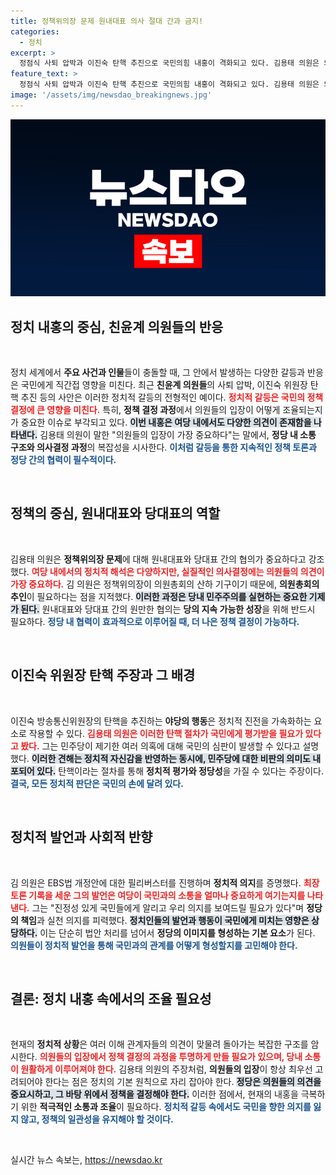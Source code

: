 ```yaml
---
title: 정책위의장 문제 원내대표 의사 절대 간과 금지!
categories:
  - 정치
excerpt: >
  정점식 사퇴 압박과 이진숙 탄핵 추진으로 국민의힘 내홍이 격화되고 있다. 김용태 의원은 의원들의 입장이 중요하다며 당내 갈등을 해소할 협의의 필요성을 강조했다. EBS법 개정안 필리버스터로 최장 기록을 세운 김 의원의 발언에 귀추가 주목된다.
feature_text: >
  정점식 사퇴 압박과 이진숙 탄핵 추진으로 국민의힘 내홍이 격화되고 있다. 김용태 의원은 의원들의 입장이 중요하다며 당내 갈등을 해소할 협의의 필요성을 강조했다. EBS법 개정안 필리버스터로 최장 기록을 세운 김 의원의 발언에 귀추가 주목된다.
image: '/assets/img/newsdao_breakingnews.jpg'
---
```


<p><img src="/assets/img/newsdao_breakingnews.jpg" alt="cryptoinkorea 속보" /></p>

<h2 data-ke-size="size26">정치 내홍의 중심, 친윤계 의원들의 반응</h2>

<p data-ke-size="size16">&nbsp;</p>

<p>정치 세계에서 <strong>주요 사건과 인물</strong>들이 충돌할 때, 그 안에서 발생하는 다양한 갈등과 반응은 국민에게 직간접 영향을 미친다. 최근 <strong>친윤계 의원들</strong>의 사퇴 압박, 이진숙 위원장 탄핵 추진 등의 사안은 이러한 정치적 갈등의 전형적인 예이다. <b><span style="color: #ee2323;">정치적 갈등은 국민의 정책 결정에 큰 영향을 미친다.</span></b> 특히, <strong>정책 결정 과정</strong>에서 의원들의 입장이 어떻게 조율되는지가 중요한 이슈로 부각되고 있다. <b><span style="background-color: #21538527;">이번 내홍은 여당 내에서도 다양한 의견이 존재함을 나타낸다.</span></b> 김용태 의원이 말한 "의원들의 입장이 가장 중요하다"는 말에서, <strong>정당 내 소통 구조와 의사결정 과정</strong>의 복잡성을 시사한다. <b><span style="color: #1a5490;">이처럼 갈등을 통한 지속적인 정책 토론과 정당 간의 협력이 필수적이다.</span></b></p>

<p data-ke-size="size16">&nbsp;</p>

<h2 data-ke-size="size26">정책의 중심, 원내대표와 당대표의 역할</h2>

<p data-ke-size="size16">&nbsp;</p>

<p>김용태 의원은 <strong>정책위의장 문제</strong>에 대해 원내대표와 당대표 간의 협의가 중요하다고 강조했다. <b><span style="color: #ee2323;">여당 내에서의 정치적 해석은 다양하지만, 실질적인 의사결정에는 의원들의 의견이 가장 중요하다.</span></b> 김 의원은 정책위의장이 의원총회의 산하 기구이기 때문에, <strong>의원총회의 추인</strong>이 필요하다는 점을 지적했다. <b><span style="background-color: #21538527;">이러한 과정은 당내 민주주의를 실현하는 중요한 기제가 된다.</span></b> 원내대표와 당대표 간의 원만한 협의는 <strong>당의 지속 가능한 성장</strong>을 위해 반드시 필요하다. <b><span style="color: #1a5490;">정당 내 협력이 효과적으로 이루어질 때, 더 나은 정책 결정이 가능하다.</span></b></p>

<p data-ke-size="size16">&nbsp;</p>

<h2 data-ke-size="size26">이진숙 위원장 탄핵 주장과 그 배경</h2>

<p data-ke-size="size16">&nbsp;</p>

<p>이진숙 방송통신위원장의 탄핵을 추진하는 <strong>야당의 행동</strong>은 정치적 진전을 가속화하는 요소로 작용할 수 있다. <b><span style="color: #ee2323;">김용태 의원은 이러한 탄핵 절차가 국민에게 평가받을 필요가 있다고 봤다.</span></b> 그는 민주당이 제기한 여러 의혹에 대해 국민의 심판이 발생할 수 있다고 설명했다. <b><span style="background-color: #21538527;">이러한 견해는 정치적 자신감을 반영하는 동시에, 민주당에 대한 비판의 의미도 내포되어 있다.</span></b> 탄핵이라는 절차를 통해 <strong>정치적 평가와 정당성</strong>을 가질 수 있다는 주장이다. <b><span style="color: #1a5490;">결국, 모든 정치적 판단은 국민의 손에 달려 있다.</span></b></p>

<p data-ke-size="size16">&nbsp;</p>

<h2 data-ke-size="size26">정치적 발언과 사회적 반향</h2>

<p data-ke-size="size16">&nbsp;</p>

<p>김 의원은 EBS법 개정안에 대한 필리버스터를 진행하며 <strong>정치적 의지</strong>를 증명했다. <b><span style="color: #ee2323;">최장 토론 기록을 세운 그의 발언은 여당이 국민과의 소통을 얼마나 중요하게 여기는지를 나타낸다.</span></b> 그는 "진정성 있게 국민들에게 알리고 우리 의지를 보여드릴 필요가 있다"며 <strong>정당의 책임</strong>과 실천 의지를 피력했다. <b><span style="background-color: #21538527;">정치인들의 발언과 행동이 국민에게 미치는 영향은 상당하다.</span></b> 이는 단순히 법안 처리를 넘어서 <strong>정당의 이미지를 형성하는 기본 요소</strong>가 된다. <b><span style="color: #1a5490;">의원들이 정치적 발언을 통해 국민과의 관계를 어떻게 형성할지를 고민해야 한다.</span></b></p>

<p data-ke-size="size16">&nbsp;</p>

<h2 data-ke-size="size26">결론: 정치 내홍 속에서의 조율 필요성</h2>

<p data-ke-size="size16">&nbsp;</p>

<p>현재의 <strong>정치적 상황</strong>은 여러 이해 관계자들의 의견이 맞물려 돌아가는 복잡한 구조를 암시한다. <b><span style="color: #ee2323;">의원들의 입장에서 정책 결정의 과정을 투명하게 만들 필요가 있으며, 당내 소통이 원활하게 이루어져야 한다.</span></b> 김용태 의원의 주장처럼, <strong>의원들의 입장</strong>이 항상 최우선 고려되어야 한다는 점은 정치의 기본 원칙으로 자리 잡아야 한다. <b><span style="background-color: #21538527;">정당은 의원들의 의견을 중요시하고, 그 바탕 위에서 정책을 결정해야 한다.</span></b> 이러한 점에서, 현재의 내홍을 극복하기 위한 <strong>적극적인 소통과 조율</strong>이 필요하다. <b><span style="color: #1a5490;">정치적 갈등 속에서도 국민을 향한 의지를 잃지 않고, 정책의 일관성을 유지해야 할 것이다.</span></b></p>

<p data-ke-size="size16">&nbsp;</p>
실시간 뉴스 속보는, <a href="https://newsdao.kr" rel="dofollow">https://newsdao.kr</a>


